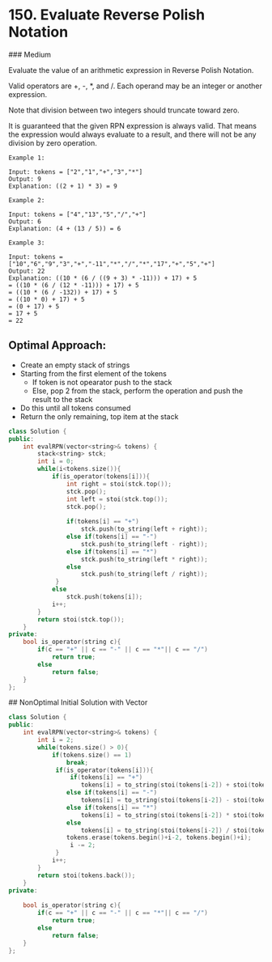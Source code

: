 # 150. Evaluate Reverse Polish Notation
### Medium

Evaluate the value of an arithmetic expression in Reverse Polish Notation.

Valid operators are +, -, *, and /. Each operand may be an integer or another expression.

Note that division between two integers should truncate toward zero.

It is guaranteed that the given RPN expression is always valid. That means the expression would always evaluate to a result, and there will not be any division by zero operation.

    Example 1:

    Input: tokens = ["2","1","+","3","*"]
    Output: 9
    Explanation: ((2 + 1) * 3) = 9

    Example 2:

    Input: tokens = ["4","13","5","/","+"]
    Output: 6
    Explanation: (4 + (13 / 5)) = 6

    Example 3:

    Input: tokens = ["10","6","9","3","+","-11","*","/","*","17","+","5","+"]
    Output: 22
    Explanation: ((10 * (6 / ((9 + 3) * -11))) + 17) + 5
    = ((10 * (6 / (12 * -11))) + 17) + 5
    = ((10 * (6 / -132)) + 17) + 5
    = ((10 * 0) + 17) + 5
    = (0 + 17) + 5
    = 17 + 5
    = 22

## Optimal Approach:
* Create an empty stack of strings
* Starting from the first element of the tokens
    * If token is not opearator push to the stack
    * Else, pop 2 from the stack, perform the operation and push the result to the stack
* Do this until all tokens consumed
* Return the only remaining, top item at the stack

```cpp
class Solution {
public:
    int evalRPN(vector<string>& tokens) {
        stack<string> stck;
        int i = 0;
        while(i<tokens.size()){
            if(is_operator(tokens[i])){
                int right = stoi(stck.top());
                stck.pop();
                int left = stoi(stck.top());
                stck.pop();
                
                if(tokens[i] == "+")
                    stck.push(to_string(left + right));
                else if(tokens[i] == "-")
                    stck.push(to_string(left - right));
                else if(tokens[i] == "*")
                    stck.push(to_string(left * right));
                else
                    stck.push(to_string(left / right));
             }
            else
                stck.push(tokens[i]);
            i++;
        }
        return stoi(stck.top());
    }
private:
    bool is_operator(string c){
        if(c == "+" || c == "-" || c == "*"|| c == "/")
            return true;
        else
            return false;
    }
};
```

## NonOptimal Initial Solution with Vector
```cpp
class Solution {
public:
    int evalRPN(vector<string>& tokens) {
        int i = 2;
        while(tokens.size() > 0){
            if(tokens.size() == 1)
                break;
             if(is_operator(tokens[i])){
                 if(tokens[i] == "+")
                    tokens[i] = to_string(stoi(tokens[i-2]) + stoi(tokens[i-1]));
                else if(tokens[i] == "-")
                    tokens[i] = to_string(stoi(tokens[i-2]) - stoi(tokens[i-1]));
                else if(tokens[i] == "*")
                    tokens[i] = to_string(stoi(tokens[i-2]) * stoi(tokens[i-1]));
                else
                    tokens[i] = to_string(stoi(tokens[i-2]) / stoi(tokens[i-1]));
                tokens.erase(tokens.begin()+i-2, tokens.begin()+i);
                 i -= 2;  
             }
            i++;
        }
        return stoi(tokens.back());
    }
private:
    
    bool is_operator(string c){
        if(c == "+" || c == "-" || c == "*"|| c == "/")
            return true;
        else
            return false;
    }
};
```
